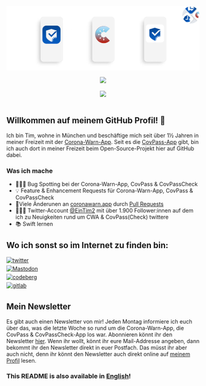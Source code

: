 ![Header](assets/Header.jpg "CovPass, Corona-Warn-App & CovPassCheck")

<div align="center"> <img src="https://github-readme-stats.vercel.app/api?username=Ein-Tim&show_icons=true&theme=white&include_all_commits=true"></div align="center"><br>

<div align="center"> <img src="https://komarev.com/ghpvc/?username=Ein-Tim"></div align="center"><br>

## Willkommen auf meinem GitHub Profil! 👋

Ich bin Tim, wohne in München und beschäftige mich seit über 1½ Jahren in meiner Freizeit mit der [Corona-Warn-App](https://www.coronawarn.app/de).
Seit es die [CovPass-App](https://digitaler-impfnachweis-app.de) gibt, bin ich auch dort in meiner Freizeit beim Open-Source-Projekt hier auf GitHub dabei.

### Was ich mache

- 👨🏻‍💻 Bug Spotting bei der Corona-Warn-App, CovPass & CovPassCheck
- 💡 Feature & Enhancement Requests für Corona-Warn-App, CovPass & CovPassCheck
- 🔨Viele Änderunen an [coronawarn.app](https://www.coronawarn.app) durch [Pull Requests](https://github.com/corona-warn-app/cwa-website/pulls?q=is%3Apr+author%3AEin-Tim)
- 💁🏻‍♂️ Twitter-Account [@EinTim2](https://twitter.com/EinTim2) mit über 1.900 Follower:innen auf dem ich zu Neuigkeiten rund um CWA & CovPass(Check) twittere
- 📚 Swift lernen

## Wo ich sonst so im Internet zu finden bin:

<a href="https://twitter.com/EinTim2" target="_blank">
<img src=https://img.shields.io/badge/twitter-%2300acee.svg?&style=for-the-badge&logo=twitter&logoColor=white width=125 alt=twitter style="margin-bottom: 5px;" /></a><br>

<a href="https://det.social/web/@EinTim" target="_blank">
<img src="https://user-images.githubusercontent.com/67682506/171482566-94f75a41-cf80-4bc5-9b55-1b8af72528f0.png" width=125&style=for-the-badge&logo=Mastodon&logoColor=white alt=Mastodon style="margin-bottom: 5px;" /></a><br>

<a href="https://codeberg.org/Ein-Tim" target="_blank">
<img src=https://user-images.githubusercontent.com/67682506/114096263-c8806d00-98be-11eb-8357-b051c807bd39.png width=125&style=for-the-badge&logo=Codeberg&logoColor=white alt=codeberg style="margin-bottom: 5px;" /></a><br>

<a href="https://gitlab.com/Ein-Tim" target="_blank">
<img src=https://user-images.githubusercontent.com/67682506/113917166-28a0e180-97e1-11eb-9533-565aac271eef.png width=125&style=for-the-badge&logo=GitLab&logoColor=white alt=gitlab style="margin-bottom: 5px;" /></a><br>

## Mein Newsletter

Es gibt auch einen Newsletter von mir! Jeden Montag informiere ich euch über das, was die letzte Woche so rund um die Corona-Warn-App, die CovPass & CovPassCheck-App los war. Abonnieren könnt ihr den Newsletter [hier](https://www.getrevue.co/profile/Ein-Tim).
Wenn ihr wollt, könnt ihr eure Mail-Addresse angeben, dann bekommt ihr den Newsletter direkt in euer Postfach. Das müsst ihr aber auch nicht, denn ihr könnt den Newsletter auch direkt online auf [meinem Profil](https://www.getrevue.co/profile/Ein-Tim) lesen.
 
### This README is also available in [English](README_EN.md)!
